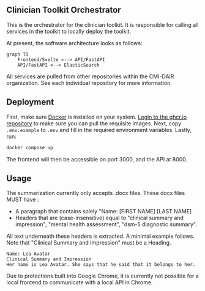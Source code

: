 ## Clinician Toolkit Orchestrator

This is the orchestrator for the clinician toolkit. It is responsible for
calling all services in the toolkit to locally deploy the toolkit.

At present, the software architecture looks as follows:

```mermaid
graph TD
    Frontend/Svelte <--> API/FastAPI
    API/FastAPI <--> ElasticSearch
```

All services are pulled from other repositories within the CMI-DAIR organization. See each individual repository for more information.

## Deployment

First, make sure [Docker](https://docs.docker.com/get-docker/) is installed on your system. [Login to the ghcr.io repository](https://docs.github.com/en/packages/working-with-a-github-packages-registry/working-with-the-container-registry#authenticating-to-the-container-registry) to make sure you can pull the requisite images. Next, copy `.env.example` to `.env` and fill in the required environment variables. Lastly, run:

```bash
docker compose up
```

The frontend will then be accessible on port 3000, and the API at 8000.

## Usage

The summarization currently only accepts .docx files. These
docx files MUST have :

- A paragraph that contains solely "Name: [FIRST NAME] [LAST NAME]
- Headers that are (case-insensitive) equal to "clinical summary and impression", "mental health assessment", "dsm-5 diagnostic summary".

All text underneath these headers is extracted. A minimal example follows. Note that "Clinical Summary and Impression" must be a Heading.

```word
Name: Lea Avatar
Clinical Summary and Impression
Her name is Lea Avatar. She says that he said that it belongs to her.
```

Due to protections built into Google Chrome, it is currently not possible for a
local frontend to communicate with a local API in Chrome.
